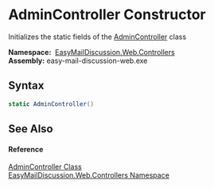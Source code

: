 AdminController Constructor
===========================
Initializes the static fields of the [AdminController][1] class

  **Namespace:**  [EasyMailDiscussion.Web.Controllers][2]  
  **Assembly:** easy-mail-discussion-web.exe

Syntax
------

```csharp
static AdminController()
```


See Also
--------

#### Reference
[AdminController Class][1]  
[EasyMailDiscussion.Web.Controllers Namespace][2]  

[1]: README.md
[2]: ../README.md